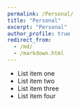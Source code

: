 ```yaml
---
permalink: /Personal/
title: "Personal"
excerpt: "Personal"
author_profile: true
redirect_from: 
  - /md/
  - /markdown.html
---
```


 * List item one 
 * List item two
 * List item three
 * List item four

